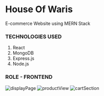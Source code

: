 # House Of Waris
E-commerce Website using MERN Stack

### TECHNOLOGIES USED ###

1. React
2. MongoDB
3. Express.js
4. Node.js


### ROLE - FRONTEND ###


![displayPage](https://user-images.githubusercontent.com/113473052/218327699-f3a3df77-021b-48fb-b2ab-6d1da131f4d8.jpg)
![productView](https://user-images.githubusercontent.com/113473052/218327707-000e2eef-b167-4230-abbf-884440fe5ab9.jpg)
![cartSection](https://user-images.githubusercontent.com/113473052/218327709-e2b3d3c6-406a-4b91-a8c7-377d0b9d35bc.jpg)
